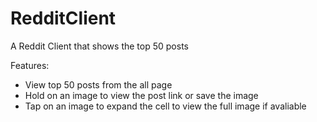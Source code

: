 # RedditClient
A Reddit Client that shows the top 50 posts

Features:
- View top 50 posts from the all page
- Hold on an image to view the post link or save the image
- Tap on an image to expand the cell to view the full image if avaliable
